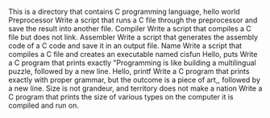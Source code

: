  This is a directory that contains C programming language, hello world
 Preprocessor
 Write a script that runs a C file through the preprocessor and save the result into another file.
 Compiler
 Write a script that compiles a C file but does not link.
 Assembler
 Write a script that generates the assembly code of a C code and save it in an output file.
 Name
 Write a script that compiles a C file and creates an executable named cisfun
 Hello, puts
 Write a C program that prints exactly "Programming is like building a multilingual puzzle, followed by a new line.
 Hello, printf
 Write a C program that prints exactly with proper grammar, but the outcome is a piece of art,, followed by a new line.
 Size is not grandeur, and territory does not make a nation
 Write a C program that prints the size of various types on the computer it is compiled and run on.

